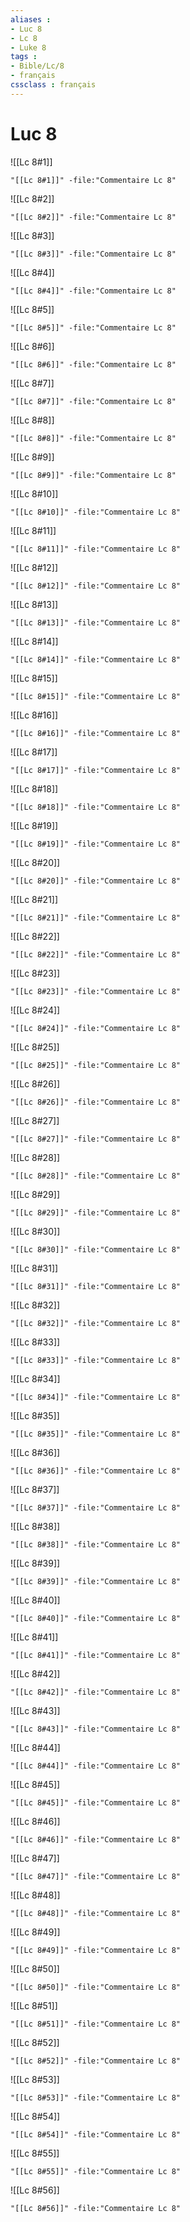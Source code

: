 ```yaml
---
aliases : 
- Luc 8
- Lc 8
- Luke 8
tags : 
- Bible/Lc/8
- français
cssclass : français
---
```


# Luc 8

![[Lc 8#1]]

```query
"[[Lc 8#1]]" -file:"Commentaire Lc 8"
```

![[Lc 8#2]]

```query
"[[Lc 8#2]]" -file:"Commentaire Lc 8"
```

![[Lc 8#3]]

```query
"[[Lc 8#3]]" -file:"Commentaire Lc 8"
```

![[Lc 8#4]]

```query
"[[Lc 8#4]]" -file:"Commentaire Lc 8"
```

![[Lc 8#5]]

```query
"[[Lc 8#5]]" -file:"Commentaire Lc 8"
```

![[Lc 8#6]]

```query
"[[Lc 8#6]]" -file:"Commentaire Lc 8"
```

![[Lc 8#7]]

```query
"[[Lc 8#7]]" -file:"Commentaire Lc 8"
```

![[Lc 8#8]]

```query
"[[Lc 8#8]]" -file:"Commentaire Lc 8"
```

![[Lc 8#9]]

```query
"[[Lc 8#9]]" -file:"Commentaire Lc 8"
```

![[Lc 8#10]]

```query
"[[Lc 8#10]]" -file:"Commentaire Lc 8"
```

![[Lc 8#11]]

```query
"[[Lc 8#11]]" -file:"Commentaire Lc 8"
```

![[Lc 8#12]]

```query
"[[Lc 8#12]]" -file:"Commentaire Lc 8"
```

![[Lc 8#13]]

```query
"[[Lc 8#13]]" -file:"Commentaire Lc 8"
```

![[Lc 8#14]]

```query
"[[Lc 8#14]]" -file:"Commentaire Lc 8"
```

![[Lc 8#15]]

```query
"[[Lc 8#15]]" -file:"Commentaire Lc 8"
```

![[Lc 8#16]]

```query
"[[Lc 8#16]]" -file:"Commentaire Lc 8"
```

![[Lc 8#17]]

```query
"[[Lc 8#17]]" -file:"Commentaire Lc 8"
```

![[Lc 8#18]]

```query
"[[Lc 8#18]]" -file:"Commentaire Lc 8"
```

![[Lc 8#19]]

```query
"[[Lc 8#19]]" -file:"Commentaire Lc 8"
```

![[Lc 8#20]]

```query
"[[Lc 8#20]]" -file:"Commentaire Lc 8"
```

![[Lc 8#21]]

```query
"[[Lc 8#21]]" -file:"Commentaire Lc 8"
```

![[Lc 8#22]]

```query
"[[Lc 8#22]]" -file:"Commentaire Lc 8"
```

![[Lc 8#23]]

```query
"[[Lc 8#23]]" -file:"Commentaire Lc 8"
```

![[Lc 8#24]]

```query
"[[Lc 8#24]]" -file:"Commentaire Lc 8"
```

![[Lc 8#25]]

```query
"[[Lc 8#25]]" -file:"Commentaire Lc 8"
```

![[Lc 8#26]]

```query
"[[Lc 8#26]]" -file:"Commentaire Lc 8"
```

![[Lc 8#27]]

```query
"[[Lc 8#27]]" -file:"Commentaire Lc 8"
```

![[Lc 8#28]]

```query
"[[Lc 8#28]]" -file:"Commentaire Lc 8"
```

![[Lc 8#29]]

```query
"[[Lc 8#29]]" -file:"Commentaire Lc 8"
```

![[Lc 8#30]]

```query
"[[Lc 8#30]]" -file:"Commentaire Lc 8"
```

![[Lc 8#31]]

```query
"[[Lc 8#31]]" -file:"Commentaire Lc 8"
```

![[Lc 8#32]]

```query
"[[Lc 8#32]]" -file:"Commentaire Lc 8"
```

![[Lc 8#33]]

```query
"[[Lc 8#33]]" -file:"Commentaire Lc 8"
```

![[Lc 8#34]]

```query
"[[Lc 8#34]]" -file:"Commentaire Lc 8"
```

![[Lc 8#35]]

```query
"[[Lc 8#35]]" -file:"Commentaire Lc 8"
```

![[Lc 8#36]]

```query
"[[Lc 8#36]]" -file:"Commentaire Lc 8"
```

![[Lc 8#37]]

```query
"[[Lc 8#37]]" -file:"Commentaire Lc 8"
```

![[Lc 8#38]]

```query
"[[Lc 8#38]]" -file:"Commentaire Lc 8"
```

![[Lc 8#39]]

```query
"[[Lc 8#39]]" -file:"Commentaire Lc 8"
```

![[Lc 8#40]]

```query
"[[Lc 8#40]]" -file:"Commentaire Lc 8"
```

![[Lc 8#41]]

```query
"[[Lc 8#41]]" -file:"Commentaire Lc 8"
```

![[Lc 8#42]]

```query
"[[Lc 8#42]]" -file:"Commentaire Lc 8"
```

![[Lc 8#43]]

```query
"[[Lc 8#43]]" -file:"Commentaire Lc 8"
```

![[Lc 8#44]]

```query
"[[Lc 8#44]]" -file:"Commentaire Lc 8"
```

![[Lc 8#45]]

```query
"[[Lc 8#45]]" -file:"Commentaire Lc 8"
```

![[Lc 8#46]]

```query
"[[Lc 8#46]]" -file:"Commentaire Lc 8"
```

![[Lc 8#47]]

```query
"[[Lc 8#47]]" -file:"Commentaire Lc 8"
```

![[Lc 8#48]]

```query
"[[Lc 8#48]]" -file:"Commentaire Lc 8"
```

![[Lc 8#49]]

```query
"[[Lc 8#49]]" -file:"Commentaire Lc 8"
```

![[Lc 8#50]]

```query
"[[Lc 8#50]]" -file:"Commentaire Lc 8"
```

![[Lc 8#51]]

```query
"[[Lc 8#51]]" -file:"Commentaire Lc 8"
```

![[Lc 8#52]]

```query
"[[Lc 8#52]]" -file:"Commentaire Lc 8"
```

![[Lc 8#53]]

```query
"[[Lc 8#53]]" -file:"Commentaire Lc 8"
```

![[Lc 8#54]]

```query
"[[Lc 8#54]]" -file:"Commentaire Lc 8"
```

![[Lc 8#55]]

```query
"[[Lc 8#55]]" -file:"Commentaire Lc 8"
```

![[Lc 8#56]]

```query
"[[Lc 8#56]]" -file:"Commentaire Lc 8"
```

